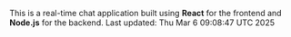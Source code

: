 This is a real-time chat application built using **React** for the frontend and **Node.js** for the backend.
Last updated: Thu Mar  6 09:08:47 UTC 2025
